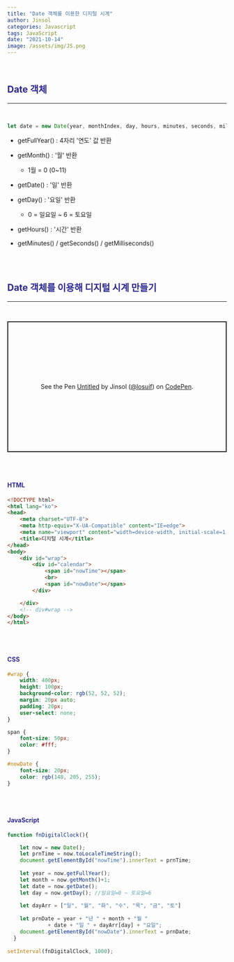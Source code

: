 ```yaml
---
title: "Date 객체를 이용한 디지털 시계"
author: Jinsol
categories: Javascript
tags: JavaScript
date: "2021-10-14"
image: /assets/img/JS.png
---
```


<br>

## <span style="color:#2C2891">Date 객체</span>

<hr>
<br>

```javascript
let date = new Date(year, monthIndex, day, hours, minutes, seconds, milliseconds);
```

- getFullYear() : 4자리 '연도' 값 반환

- getMonth() : '월' 반환

    - 1월 = 0 (0~11)

- getDate() : '일' 반환

- getDay() : '요일' 반환

    - 0 = 일요일 ~ 6 = 토요일

- getHours() : '시간' 반환

- getMinutes() / getSeconds() / getMilliseconds()


<br>
<br>

## <span style="color:#2C2891">Date 객체를 이용해 디지털 시계 만들기</span>

<hr>
<br>

<p class="codepen" data-height="300" data-default-tab="html,result" data-slug-hash="porJqvL" data-user="losuif" style="height: 300px; box-sizing: border-box; display: flex; align-items: center; justify-content: center; border: 2px solid; margin: 1em 0; padding: 1em;">
  <span>See the Pen <a href="https://codepen.io/losuif/pen/porJqvL">
  Untitled</a> by Jinsol (<a href="https://codepen.io/losuif">@losuif</a>)
  on <a href="https://codepen.io">CodePen</a>.</span>
</p>
<script async src="https://cpwebassets.codepen.io/assets/embed/ei.js"></script>


<br><br>

#### <span style="color:#2C2891">HTML</span>

```html
<!DOCTYPE html>
<html lang="ko">
<head>
    <meta charset="UTF-8">
    <meta http-equiv="X-UA-Compatible" content="IE=edge">
    <meta name="viewport" content="width=device-width, initial-scale=1.0">
    <title>디지털 시계</title>
</head>
<body>
    <div id="wrap">
        <div id="calendar">
            <span id="nowTime"></span>
            <br>
            <span id="nowDate"></span>
        </div>

    </div>
    <!-- div#wrap -->
</body>
</html>
```

<br><br>

#### <span style="color:#2C2891">CSS</span>

```css
#wrap {
    width: 400px;
    height: 100px;
    background-color: rgb(52, 52, 52);
    margin: 20px auto;
    padding: 20px;
    user-select: none;
}

span {
    font-size: 50px;
    color: #fff;
}

#nowDate {
    font-size: 20px;
    color: rgb(148, 205, 255);
}
```

<br><br>

#### <span style="color:#2C2891">JavaScript</span>

```javascript
function fnDigitalClock(){

    let now = new Date();
    let prnTime = now.toLocaleTimeString();
    document.getElementById("nowTime").innerText = prnTime;
            
    let year = now.getFullYear();
    let month = now.getMonth()+1;
    let date = now.getDate();
    let day = now.getDay(); //일요일=0 ~ 토요일=6
            
    let dayArr = ["일", "월", "화", "수", "목", "금", "토"]
            
    let prnDate = year + "년 " + month + "월 " 
             + date + "일 " + dayArr[day] + "요일";
    document.getElementById("nowDate").innerText = prnDate;
  }
    
setInterval(fnDigitalClock, 1000);
```